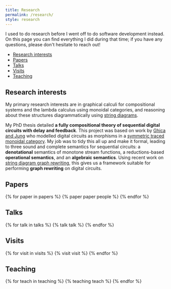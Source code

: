 ```yaml
---
title: Research
permalink: /research/
style: research
---
```


I used to do research before I went off to do software development instead.
On this page you can find everything I did during that time; if you have any
questions, please don't hesitate to reach out!

* [Research interests](#research-interests)
* [Papers](#papers)
* [Talks](#talks)
* [Visits](#visits)
* [Teaching](#teaching)

## Research interests

My primary research interests are in graphical calculi for compositional systems and the lambda calculus using monoidal categories, and reasoning about these structures diagrammatically using [string diagrams](https://doi.org/10.48550/arXiv.0908.3347).

My PhD thesis detailed **a fully compositional theory of sequential digital circuits with delay and feedback**.
This project was based on work by [Ghica and Jung](https://doi.org/10.4230/LIPIcs.CSL.2017.24) who modelled digital circuits as morphisms in a [symmetric traced monoidal category](https://en.wikipedia.org/wiki/Traced_monoidal_category).
My job was to tidy this all up and make it formal, leading to three sound and complete semantics for sequential circuits:
a **denotational** semantics of monotone stream functions, a reductions-based **operational semantics**, and
an **algebraic semantics**.
Using recent work on [string diagram graph rewriting](https://doi.org/10.1145/3502719), this gives us a framework suitable
for performing **graph rewriting** on digital circuits.

## Papers

{% for paper in papers %}
{% paper paper people %}
{% endfor %}

## Talks

{% for talk in talks %}
{% talk talk %}
{% endfor %}

## Visits

{% for visit in visits %}
{% visit visit %}
{% endfor %}

## Teaching

{% for teach in teaching %}
{% teaching teach %}
{% endfor %}


